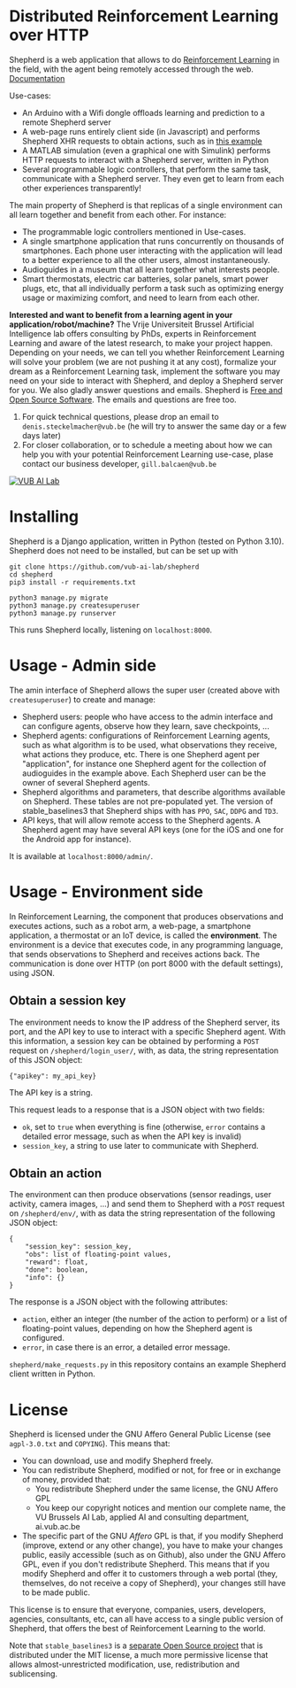 # Distributed Reinforcement Learning over HTTP

Shepherd is a web application that allows to do [Reinforcement Learning](https://en.wikipedia.org/wiki/Reinforcement_learning) in the field, with the agent being remotely accessed through the web. [Documentation](https://helepli-shepherd-docs.readthedocs.io/en/latest/)

Use-cases:

- An Arduino with a Wifi dongle offloads learning and prediction to a remote Shepherd server
- A web-page runs entirely client side (in Javascript) and performs Shepherd XHR requests to obtain actions, such as in [this example](https://bored-inthecity.be/)
- A MATLAB simulation (even a graphical one with Simulink) performs HTTP requests to interact with a Shepherd server, written in Python
- Several programmable logic controllers, that perform the same task, communicate with a Shepherd server. They even get to learn from each other experiences transparently!

The main property of Shepherd is that replicas of a single environment can all learn together and benefit from each other. For instance:

- The programmable logic controllers mentioned in Use-cases.
- A single smartphone application that runs concurrently on thousands of smartphones. Each phone user interacting with the application will lead to a better experience to all the other users, almost instantaneously.
- Audioguides in a museum that all learn together what interests people.
- Smart thermostats, electric car batteries, solar panels, smart power plugs, etc, that all individually perform a task such as optimizing energy usage or maximizing comfort, and need to learn from each other.

**Interested and want to benefit from a learning agent in your application/robot/machine?** The Vrije Universiteit Brussel Artificial Intelligence lab offers consulting by PhDs, experts in Reinforcement Learning and aware of the latest research, to make your project happen. Depending on your needs, we can tell you whether Reinforcement Learning will solve your problem (we are not pushing it at any cost), formalize your dream as a Reinforcement Learning task, implement the software you may need on your side to interact with Shepherd, and deploy a Shepherd server for you. We also gladly answer questions and emails. Shepherd is [Free and Open Source Software](#license). The emails and questions are free too.

1. For quick technical questions, please drop an email to `denis.steckelmacher@vub.be` (he will try to answer the same day or a few days later)
2. For closer collaboration, or to schedule a meeting about how we can help you with your potential Reinforcement Learning use-case, plase contact our business developer, `gill.balcaen@vub.be`

[![VUB AI Lab](https://ai.vub.ac.be/wp-content/uploads/2019/08/VUB-AI_RGB-1-800x223.png)](https://ai.vub.ac.be/)

# Installing

Shepherd is a Django application, written in Python (tested on Python 3.10). Shepherd does not need to be installed, but can be set up with

```
git clone https://github.com/vub-ai-lab/shepherd
cd shepherd
pip3 install -r requirements.txt

python3 manage.py migrate
python3 manage.py createsuperuser
python3 manage.py runserver
```

This runs Shepherd locally, listening on `localhost:8000`.

# Usage - Admin side

The amin interface of Shepherd allows the super user (created above with `createsuperuser`) to create and manage:

- Shepherd users: people who have access to the admin interface and can configure agents, observe how they learn, save checkpoints, ...
- Shepherd agents: configurations of Reinforcement Learning agents, such as what algorithm is to be used, what observations they receive, what actions they produce, etc. There is one Shepherd agent per "application", for instance one Shepherd agent for the collection of audioguides in the example above. Each Shepherd user can be the owner of several Shepherd agents.
- Shepherd algorithms and parameters, that describe algorithms available on Shepherd. These tables are not pre-populated yet. The version of stable_baselines3 that Shepherd ships with has `PPO`, `SAC`, `DDPG` and `TD3`.
- API keys, that will allow remote access to the Shepherd agents. A Shepherd agent may have several API keys (one for the iOS and one for the Android app for instance).

It is available at `localhost:8000/admin/`.

# Usage - Environment side

In Reinforcement Learning, the component that produces observations and executes actions, such as a robot arm, a web-page, a smartphone application, a thermostat or an IoT device, is called the **environment**. The environment is a device that executes code, in any programming language, that sends observations to Shepherd and receives actions back. The communication is done over HTTP (on port 8000 with the default settings), using JSON.

## Obtain a session key

The environment needs to know the IP address of the Shepherd server, its port, and the API key to use to interact with a specific Shepherd agent. With this information, a session key can be obtained by performing a `POST` request on `/shepherd/login_user/`, with, as data, the string representation of this JSON object:

```
{"apikey": my_api_key}
```

The API key is a string.

This request leads to a response that is a JSON object with two fields:

- `ok`, set to `true` when everything is fine (otherwise, `error` contains a detailed error message, such as when the API key is invalid)
- `session_key`, a string to use later to communicate with Shepherd.

## Obtain an action

The environment can then produce observations (sensor readings, user activity, camera images, ...) and send them to Shepherd with a `POST` request on `/shepherd/env/`, with as data the string representation of the following JSON object:

```
{
    "session_key": session_key,
    "obs": list of floating-point values,
    "reward": float,
    "done": boolean,
    "info": {}
}
```

The response is a JSON object with the following attributes:

- `action`, either an integer (the number of the action to perform) or a list of floating-point values, depending on how the Shepherd agent is configured.
- `error`, in case there is an error, a detailed error message.

`shepherd/make_requests.py` in this repository contains an example Shepherd client written in Python.

# License

Shepherd is licensed under the GNU Affero General Public License (see `agpl-3.0.txt` and `COPYING`). This means that:

- You can download, use and modify Shepherd freely.
- You can redistribute Shepherd, modified or not, for free or in exchange of money, provided that:
  - You redistribute Shepherd under the same license, the GNU Affero GPL
  - You keep our copyright notices and mention our complete name, the VU Brussels AI Lab, applied AI and consulting department, ai.vub.ac.be
- The specific part of the GNU *Affero* GPL is that, if you modify Shepherd (improve, extend or any other change), you have to make your changes public, easily accessible (such as on Github), also under the GNU Affero GPL, even if you don't redistribute Shepherd. This means that if you modify Shepherd and offer it to customers through a web portal (they, themselves, do not receive a copy of Shepherd), your changes still have to be made public.

This license is to ensure that everyone, companies, users, developers, agencies, consultants, etc, can all have access to a single public version of Shepherd, that offers the best of Reinforcement Learning to the world.

Note that `stable_baselines3` is a [separate Open Source project](https://github.com/DLR-RM/stable-baselines3) that is distributed under the MIT license, a much more permissive license that allows almost-unrestricted modification, use, redistribution and sublicensing.
